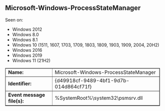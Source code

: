 ## Microsoft-Windows-ProcessStateManager

Seen on:
* Windows 2012
* Windows 8.0
* Windows 8.1
* Windows 10 (1511, 1607, 1703, 1709, 1803, 1809, 1903, 1909, 2004, 20H2)
* Windows 2016
* Windows 2019
* Windows 11 (21H2)

<table border="1" class="docutils">
  <tbody>
    <tr>
      <td><b>Name:</b></td>
      <td>Microsoft-Windows-ProcessStateManager</td>
    </tr>
    <tr>
      <td><b>Identifier:</b></td>
      <td>{d49918cf-9489-4bf1-9d7b-014d864cf71f}</td>
    </tr>
    <tr>
      <td><b>Event message file(s):</b></td>
      <td>%SystemRoot%\system32\psmsrv.dll</td>
    </tr>
  </tbody>
</table>

&nbsp;

